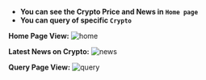  - **You can see the Crypto Price and News in  `Home page`**
 - **You can query of specific `Crypto`**


**Home Page View:**
![home](https://user-images.githubusercontent.com/48875593/75289077-8f647500-5843-11ea-80da-f6c7555eb587.png)



**Latest News on Crypto:**
![news](https://user-images.githubusercontent.com/48875593/75289090-94c1bf80-5843-11ea-8e4f-93481e6f2094.png)



**Query Page View:**
![query](https://user-images.githubusercontent.com/48875593/75289085-925f6580-5843-11ea-9ad3-c4653e6068e4.png)
